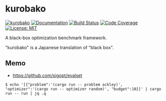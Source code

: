 kurobako
=========

[![kurobako](https://img.shields.io/crates/v/kurobako.svg)](https://crates.io/crates/kurobako)
[![Documentation](https://docs.rs/kurobako/badge.svg)](https://docs.rs/kurobako)
[![Build Status](https://travis-ci.org/sile/kurobako.svg?branch=master)](https://travis-ci.org/sile/kurobako)
[![Code Coverage](https://codecov.io/gh/sile/kurobako/branch/master/graph/badge.svg)](https://codecov.io/gh/sile/kurobako/branch/master)
[![License: MIT](https://img.shields.io/badge/license-MIT-blue.svg)](LICENSE)

A black-box optimization benchmark framework.

"kurobako" is a Japanese translation of "black box".

Memo
-----

- https://github.com/sigopt/evalset

```console
$ echo '[{"problem":'(cargo run -- problem ackley)', "optimizer":'(cargo run -- optimizer random)', "budget":10}]' | cargo run -- run | jq .q
```
